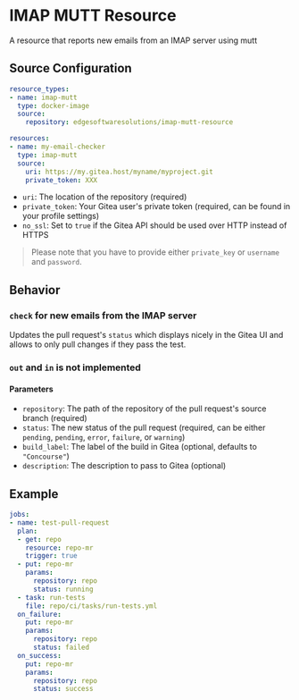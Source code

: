 # IMAP MUTT Resource

A resource that reports new emails from an IMAP server using mutt

## Source Configuration

```yaml
resource_types:
- name: imap-mutt
  type: docker-image
  source:
    repository: edgesoftwaresolutions/imap-mutt-resource

resources:
- name: my-email-checker
  type: imap-mutt
  source:
    uri: https://my.gitea.host/myname/myproject.git
    private_token: XXX
```

* `uri`: The location of the repository (required)
* `private_token`: Your Gitea user's private token (required, can be found in your profile settings)
* `no_ssl`: Set to `true` if the Gitea API should be used over HTTP instead of HTTPS

> Please note that you have to provide either `private_key` or `username` and `password`.

## Behavior

### `check` for new emails from the IMAP server

Updates the pull request's `status` which displays nicely in the Gitea UI and allows to only pull changes if they pass the test.

### `out` and `in` is not implemented


#### Parameters

* `repository`: The path of the repository of the pull request's source branch (required)
* `status`: The new status of the pull request (required, can be either `pending`, `pending`, `error`, `failure`, or `warning`)
* `build_label`: The label of the build in Gitea (optional, defaults to `"Concourse"`)
* `description`: The description to pass to Gitea (optional)

## Example

```yaml
jobs:
- name: test-pull-request
  plan:
  - get: repo
    resource: repo-mr
    trigger: true
  - put: repo-mr
    params:
      repository: repo
      status: running
  - task: run-tests
    file: repo/ci/tasks/run-tests.yml
  on_failure:
    put: repo-mr
    params:
      repository: repo
      status: failed
  on_success:
    put: repo-mr
    params:
      repository: repo
      status: success
```
